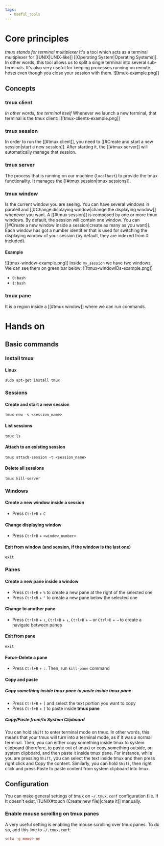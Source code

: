```yaml
---
tags:
  - Useful_tools
---
```

# Core principles
_tmux stands for terminal multiplexer_
It's a tool which acts as a terminal multiplexer for [[UNIX|UNIX-like]] [[Operating System|Operating Systems]]. In other words, this tool allows us to split a single terminal into several sub-terminals.
It's also very useful for keeping processes running on remote hosts even though you close your session with them.
![[tmux-example.png]]
## Concepts
### tmux client
_In other words, the terminal itself_
Whenever we launch a new terminal, that terminal is the tmux client:
![[tmux-clients-example.png]]
### tmux session
In order to run the [[#tmux client]], you need to [[#Create and start a new session|start a new session]]. After starting it, the [[#tmux server]] will automatically manage that session.
### tmux server
The process that is running on our machine (```localhost```) to provide the tmux functionality. It manages the [[#tmux session|tmux sessions]].
### tmux window
Is the current window you are seeing. You can have several windows in paralell and [[#Change displaying window|change the displaying window]] whenever you want.
A [[#tmux session]] is composed by one or more tmux windows. By default, the session will contain one window. You can [[#Create a new window inside a session|create as many as you want]].
Each window has got a number identifier that is used for switching the displaying window of your session (by default, they are indexed from 0 included).
#### Example
![[tmux-window-example.png]]
Inside ```my_session``` we have two windows. We can see them on green bar below:
![[tmux-windowIDs-example.png]]
- ```0:bash```
- ```1:bash```
### tmux pane
It is a region inside a [[#tmux window]] where we can run commands.
# Hands on
## Basic commands
### Install tmux
#### Linux
```shell
sudo apt-get install tmux
```
### Sessions
#### Create and start a new session
```shell
tmux new -s <session_name>
```
#### List sessions
```shell
tmux ls
```
#### Attach to an existing session
```shell
tmux attach-session -t <session_name>
```
#### Delete all sessions
```shell
tmux kill-server
```
### Windows
#### Create a new window inside a session
- Press ```Ctrl+B``` + ```C```
#### Change displaying window
- Press ```Ctrl+B``` + ```<window_number>```
#### Exit from window (and session, if the window is the last one)
```shell
exit
```
### Panes
#### Create a new pane inside a window
-  Press ```Ctrl+B``` + ```%``` to create a new pane at the right of the selected one
-  Press ```Ctrl+B``` + ```"``` to create a new pane below the selected one
#### Change to another pane
-  Press ```Ctrl+B``` + ```↑```, ```Ctrl+B``` + ```↓```, ```Ctrl+B``` + ```←``` or ```Ctrl+B``` + ```→``` to create a navigate between panes
#### Exit from pane
```shell
exit
```
#### Force-Delete a pane
- Press ```Ctrl+B``` + ```:```. Then, run ```kill-pane``` command
#### Copy and paste
##### Copy something inside tmux pane to paste inside tmux pane
- Press ```Ctrl+B``` + ```[``` and select the text portion you want to copy
- Press ```Ctrl+B``` + ```]``` to paste inside **tmux pane**
##### Copy/Paste from/to System Clipboard
You can hold ```Shift``` to enter terminal mode on tmux. In other words, this means that your tmux will turn into a terminal mode, as if It was a normal terminal. Then, you can either copy something inside tmux to system clipboard (therefore, to paste out of tmux) or copy something outside, on system clipboard, and then paste it inside tmux pane.
For instance, while you are pressing ```Shift```, you can select the text inside tmux and then press right click and Copy the content. Similarly, you can hold ```Shift```, then right click and press Paste to paste content from system clipboard into tmux.
## Configuration
You can make general settings of tmux on ```~/.tmux.conf``` configuration file. If It doesn't exist, [[UNIX#touch (Create new file)|create it]] manually.
### Enable mouse scrolling on tmux panes
A very useful setting is enabling the mouse scrolling over tmux panes. To do so, add this line to ```~/.tmux.conf```:
```conf
setw -g mouse on
```
